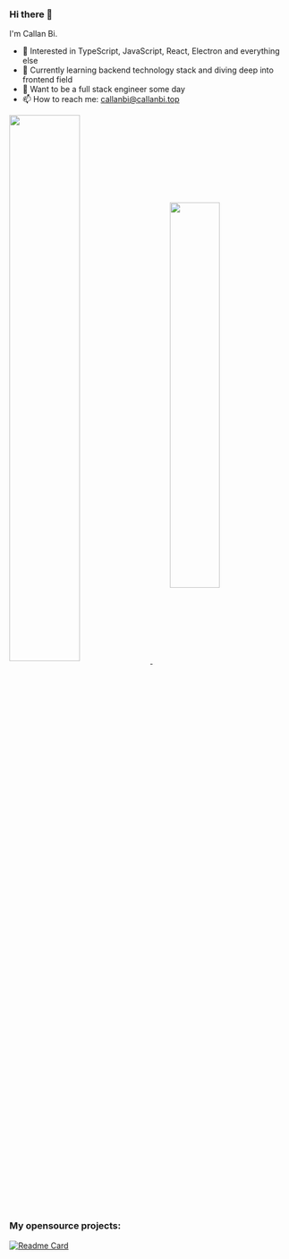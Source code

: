### Hi there 👋

<!--
**CallanBi/CallanBi** is a ✨ _special_ ✨ repository because its `README.md` (this file) appears on your GitHub profile. -->

I'm Callan Bi.

- 🔭 Interested in TypeScript, JavaScript, React, Electron and everything else
- 🌱 Currently learning backend technology stack and diving deep into frontend field
- 🤔 Want to be a full stack engineer some day
- 📫 How to reach me: callanbi@callanbi.top
<!-- 
![CallanBi's GitHub stats](https://github-readme-stats.vercel.app/api?username=callanbi&show_icons=true)


[![Top Langs](https://github-readme-stats.vercel.app/api/top-langs/?username=callanbi&layout=compact)](https://github.com/callanbi/callanbi) -->

<div align="left">
  <a href="https://github-readme-stats.vercel.app/api?username=callanbi&show_icons=true">
    <img align="center" src="https://github-readme-stats.vercel.app/api?username=callanbi&show_icons=true"  width="50%"/>
  </a>
  &nbsp;&nbsp;&nbsp;&nbsp;&nbsp;&nbsp;&nbsp;
  <a href="https://github.com/callanbi/callanbi">
    <img align="center" src="https://github-readme-stats.vercel.app/api/top-langs/?username=callanbi&layout=compact" width="42%" />
  </a>
</div>

### My opensource projects:

[![Readme Card](https://github-readme-stats.vercel.app/api/pin/?username=callanbi&repo=leetecho)](https://github.com/callanbi/leetecho)
